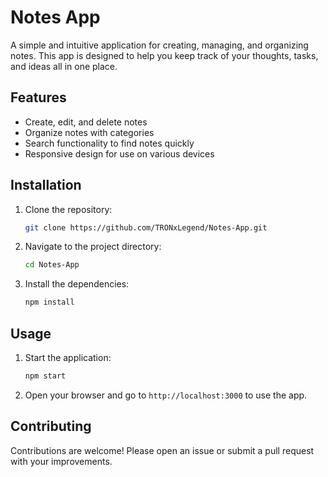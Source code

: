 

# Notes App

A simple and intuitive application for creating, managing, and organizing notes. This app is designed to help you keep track of your thoughts, tasks, and ideas all in one place.

## Features

- Create, edit, and delete notes
- Organize notes with categories
- Search functionality to find notes quickly
- Responsive design for use on various devices

## Installation

1. Clone the repository:
   ```bash
   git clone https://github.com/TRONxLegend/Notes-App.git
   ```
2. Navigate to the project directory:
   ```bash
   cd Notes-App
   ```
3. Install the dependencies:
   ```bash
   npm install
   ```

## Usage

1. Start the application:
   ```bash
   npm start
   ```
2. Open your browser and go to `http://localhost:3000` to use the app.

## Contributing

Contributions are welcome! Please open an issue or submit a pull request with your improvements.



